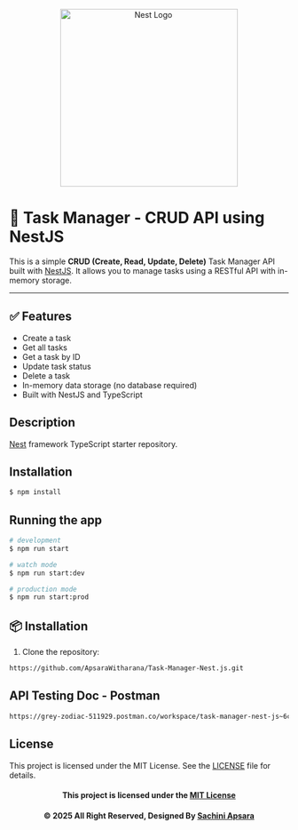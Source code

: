 
<p align="center">
  <a href="http://nestjs.com/" target="blank"><img src="https://nestjs.com/img/logo_text.svg" width="320" alt="Nest Logo" /></a>
</p>

[travis-image]: https://api.travis-ci.org/nestjs/nest.svg?branch=master
[travis-url]: https://travis-ci.org/nestjs/nest
[linux-image]: https://img.shields.io/travis/nestjs/nest/master.svg?label=linux
[linux-url]: https://travis-ci.org/nestjs/nest
  

# 📝 Task Manager - CRUD API using NestJS

This is a simple **CRUD (Create, Read, Update, Delete)** Task Manager API built with [NestJS](https://nestjs.com/). It allows you to manage tasks using a RESTful API with in-memory storage.

---

## ✅ Features

- Create a task
- Get all tasks
- Get a task by ID
- Update task status
- Delete a task
- In-memory data storage (no database required)
- Built with NestJS and TypeScript

## Description

[Nest](https://github.com/nestjs/nest) framework TypeScript starter repository.

## Installation

```bash
$ npm install
```

## Running the app

```bash
# development
$ npm run start

# watch mode
$ npm run start:dev

# production mode
$ npm run start:prod
```

## 📦 Installation

1. Clone the repository:
```bash
https://github.com/ApsaraWitharana/Task-Manager-Nest.js.git
```
## API Testing Doc - Postman 
```bash
https://grey-zodiac-511929.postman.co/workspace/task-manager-nest-js~6c4819a0-e653-45e3-96ba-ad5fd2e91a30/collection/35385905-aceaccab-51dd-4a9c-9702-443a26cd3fff
```
## License
This project is licensed under the MIT License. See the [LICENSE](LICENSE) file for details.

<div align="center">

#### This project is licensed under the [MIT License](LICENSE)

#### © 2025 All Right Reserved, Designed By [Sachini Apsara](https://github.com/ApsaraWitharana)

</div>

